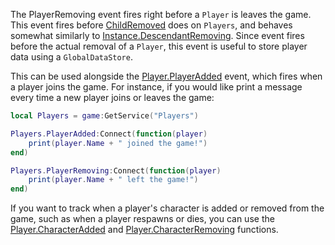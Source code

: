 The PlayerRemoving event fires right before a `Player` is leaves the game. This event fires before [ChildRemoved](https://developer.roblox.com/api-reference/event/Instance/ChildRemoved) does on `Players`, and behaves somewhat similarly to [Instance.DescendantRemoving](https://developer.roblox.com/api-reference/event/Instance/DescendantRemoving). Since event fires before the actual removal of a `Player`, this event is useful to store player data using a `GlobalDataStore`.

This can be used alongside the [Player.PlayerAdded](https://developer.roblox.com/search#stq=PlayerAdded) event, which fires when a player joins the game. For instance, if you would like print a message every time a new player joins or leaves the game:

```lua
local Players = game:GetService("Players")

Players.PlayerAdded:Connect(function(player)
	print(player.Name + " joined the game!")
end)

Players.PlayerRemoving:Connect(function(player)
	print(player.Name + " left the game!")
end)
```

If you want to track when a player's character is added or removed from the game, such as when a player respawns or dies, you can use the [Player.CharacterAdded](https://developer.roblox.com/api-reference/event/Player/CharacterAdded) and [Player.CharacterRemoving](https://developer.roblox.com/api-reference/event/Player/CharacterRemoving) functions.